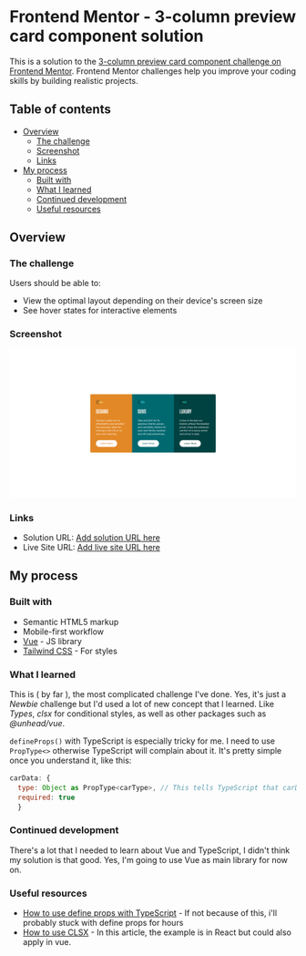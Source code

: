 # Frontend Mentor - 3-column preview card component solution

This is a solution to the [3-column preview card component challenge on Frontend Mentor](https://www.frontendmentor.io/challenges/3column-preview-card-component-pH92eAR2-). Frontend Mentor challenges help you improve your coding skills by building realistic projects. 

## Table of contents

- [Overview](#overview)
  - [The challenge](#the-challenge)
  - [Screenshot](#screenshot)
  - [Links](#links)
- [My process](#my-process)
  - [Built with](#built-with)
  - [What I learned](#what-i-learned)
  - [Continued development](#continued-development)
  - [Useful resources](#useful-resources)

## Overview

### The challenge

Users should be able to:

- View the optimal layout depending on their device's screen size
- See hover states for interactive elements

### Screenshot

![Screenshot](./screenshot.png)
### Links

- Solution URL: [Add solution URL here](https://your-solution-url.com)
- Live Site URL: [Add live site URL here](https://your-live-site-url.com)

## My process

### Built with

- Semantic HTML5 markup
- Mobile-first workflow
- [Vue](https://vuejs.org/) - JS library
- [Tailwind CSS](https://tailwindcss.com/) - For styles

### What I learned

This is ( by far ), the most complicated challenge I've done. Yes, it's just a *Newbie* challenge but I'd used a lot of new concept that I learned. Like *Types*, *clsx* for conditional styles, as well as other packages such as *@unhead/vue*.

`defineProps()` with TypeScript is especially tricky for me. I need to use `PropType<>` otherwise TypeScript will complain about it. It's pretty simple once you understand it, like this:
```js
carData: { 
  type: Object as PropType<carType>, // This tells TypeScript that carData uses carType types.
  required: true 
  }
```

### Continued development

There's a lot that I needed to learn about Vue and TypeScript, I didn't think my solution is that good. Yes, I'm going to use Vue as main library for now on.

### Useful resources

- [How to use define props with TypeScript](https://stackoverflow.com/questions/71055016/vue-3-defineprops-with-types-and-componentobjectpropsoptions-like-default-or-va) - If not because of this, i'll probably stuck with define props for hours
- [How to use CLSX](https://www.delftstack.com/howto/react/react-clsx/) - In this article, the example is in React but could also apply in vue.